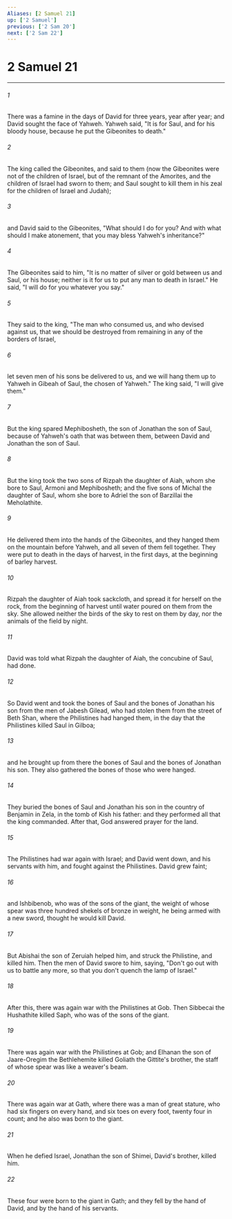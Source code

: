 ```yaml
---
Aliases: [2 Samuel 21]
up: ['2 Samuel']
previous: ['2 Sam 20']
next: ['2 Sam 22']
---
```

# 2 Samuel 21
***





###### 1 

There was a famine in the days of David for three years, year after year; and David sought the face of Yahweh. Yahweh said, "It is for Saul, and for his bloody house, because he put the Gibeonites to death." 



###### 2 

The king called the Gibeonites, and said to them (now the Gibeonites were not of the children of Israel, but of the remnant of the Amorites, and the children of Israel had sworn to them; and Saul sought to kill them in his zeal for the children of Israel and Judah); 



###### 3 

and David said to the Gibeonites, "What should I do for you? And with what should I make atonement, that you may bless Yahweh's inheritance?" 



###### 4 

The Gibeonites said to him, "It is no matter of silver or gold between us and Saul, or his house; neither is it for us to put any man to death in Israel." He said, "I will do for you whatever you say." 



###### 5 

They said to the king, "The man who consumed us, and who devised against us, that we should be destroyed from remaining in any of the borders of Israel, 



###### 6 

let seven men of his sons be delivered to us, and we will hang them up to Yahweh in Gibeah of Saul, the chosen of Yahweh." The king said, "I will give them." 



###### 7 

But the king spared Mephibosheth, the son of Jonathan the son of Saul, because of Yahweh's oath that was between them, between David and Jonathan the son of Saul. 



###### 8 

But the king took the two sons of Rizpah the daughter of Aiah, whom she bore to Saul, Armoni and Mephibosheth; and the five sons of Michal the daughter of Saul, whom she bore to Adriel the son of Barzillai the Meholathite. 



###### 9 

He delivered them into the hands of the Gibeonites, and they hanged them on the mountain before Yahweh, and all seven of them fell together. They were put to death in the days of harvest, in the first days, at the beginning of barley harvest. 



###### 10 

Rizpah the daughter of Aiah took sackcloth, and spread it for herself on the rock, from the beginning of harvest until water poured on them from the sky. She allowed neither the birds of the sky to rest on them by day, nor the animals of the field by night. 



###### 11 

David was told what Rizpah the daughter of Aiah, the concubine of Saul, had done. 



###### 12 

So David went and took the bones of Saul and the bones of Jonathan his son from the men of Jabesh Gilead, who had stolen them from the street of Beth Shan, where the Philistines had hanged them, in the day that the Philistines killed Saul in Gilboa; 



###### 13 

and he brought up from there the bones of Saul and the bones of Jonathan his son. They also gathered the bones of those who were hanged. 



###### 14 

They buried the bones of Saul and Jonathan his son in the country of Benjamin in Zela, in the tomb of Kish his father: and they performed all that the king commanded. After that, God answered prayer for the land. 



###### 15 

The Philistines had war again with Israel; and David went down, and his servants with him, and fought against the Philistines. David grew faint; 



###### 16 

and Ishbibenob, who was of the sons of the giant, the weight of whose spear was three hundred shekels of bronze in weight, he being armed with a new sword, thought he would kill David. 



###### 17 

But Abishai the son of Zeruiah helped him, and struck the Philistine, and killed him. Then the men of David swore to him, saying, "Don't go out with us to battle any more, so that you don't quench the lamp of Israel." 



###### 18 

After this, there was again war with the Philistines at Gob. Then Sibbecai the Hushathite killed Saph, who was of the sons of the giant. 



###### 19 

There was again war with the Philistines at Gob; and Elhanan the son of Jaare-Oregim the Bethlehemite killed Goliath the Gittite's brother, the staff of whose spear was like a weaver's beam. 



###### 20 

There was again war at Gath, where there was a man of great stature, who had six fingers on every hand, and six toes on every foot, twenty four in count; and he also was born to the giant. 



###### 21 

When he defied Israel, Jonathan the son of Shimei, David's brother, killed him. 



###### 22 

These four were born to the giant in Gath; and they fell by the hand of David, and by the hand of his servants.

